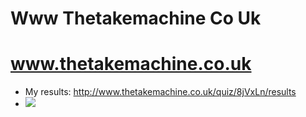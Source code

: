 # Www Thetakemachine Co Uk

# www.thetakemachine.co.uk
- My results: http://www.thetakemachine.co.uk/quiz/8jVxLn/results
- ![](https://firebasestorage.googleapis.com/v0/b/firescript-577a2.appspot.com/o/imgs%2Fapp%2Fflancia%2Fh3PgZGbce_.png?alt=media&token=82bc1755-6c19-4956-a9a1-92196770ebe6)
